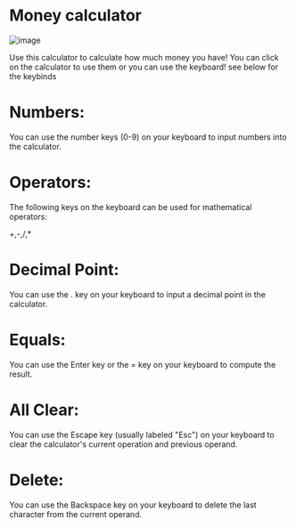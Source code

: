 # Money calculator
![image](https://github.com/muhamad-bilal/calculator/assets/125897574/bb387d06-4c94-476c-9b8b-60f9d2bba3aa)

Use this calculator to calculate how much money you have!
You can click on the calculator to use them or you can use the keyboard!
see below for the keybinds
# Numbers:
You can use the number keys (0-9) on your keyboard to input numbers into the calculator.

# Operators:
The following keys on the keyboard can be used for mathematical operators:

+,-,/,*
# Decimal Point:
You can use the . key on your keyboard to input a decimal point in the calculator.

# Equals:
You can use the Enter key or the = key on your keyboard to compute the result.

# All Clear: 
You can use the Escape key (usually labeled "Esc") on your keyboard to clear the calculator's current operation and previous operand.

# Delete: 
You can use the Backspace key on your keyboard to delete the last character from the current operand.
